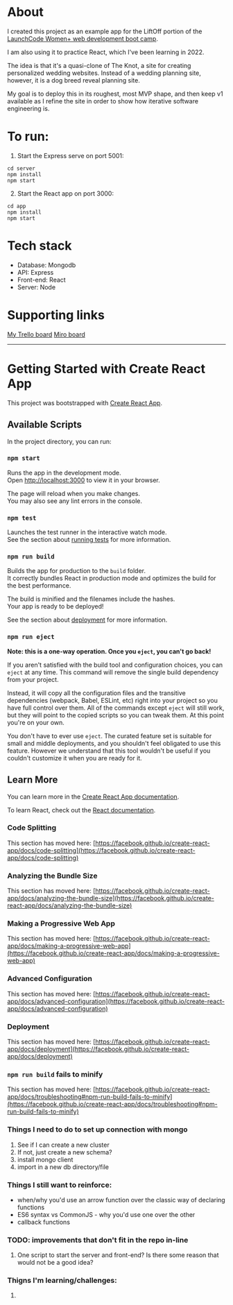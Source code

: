 # About

I created this project as an example app for the LiftOff portion of the [LaunchCode Women+ web development boot camp](https://www.launchcode.org/women-plus).

I am also using it to practice React, which I've been learning in 2022.

The idea is that it's a quasi-clone of The Knot, a site for creating personalized wedding websites. Instead of a wedding planning site, however, it is a dog breed reveal planning site.

My goal is to deploy this in its roughest, most MVP shape, and then keep v1 available as I refine the site in order to show how iterative software engineering is.

# To run:

1. Start the Express serve on port 5001:

```
cd server
npm install
npm start
```

2. Start the React app on port 3000:

```
cd app
npm install
npm start
```

# Tech stack

- Database: Mongodb
- API: Express
- Front-end: React
- Server: Node

# Supporting links

[My Trello board](https://trello.com/b/cCc8HnOe/guess-my-dog)
[Miro board](https://miro.com/app/board/uXjVOhG86lE=/)

---

# Getting Started with Create React App

This project was bootstrapped with [Create React App](https://github.com/facebook/create-react-app).

## Available Scripts

In the project directory, you can run:

### `npm start`

Runs the app in the development mode.\
Open [http://localhost:3000](http://localhost:3000) to view it in your browser.

The page will reload when you make changes.\
You may also see any lint errors in the console.

### `npm test`

Launches the test runner in the interactive watch mode.\
See the section about [running tests](https://facebook.github.io/create-react-app/docs/running-tests) for more information.

### `npm run build`

Builds the app for production to the `build` folder.\
It correctly bundles React in production mode and optimizes the build for the best performance.

The build is minified and the filenames include the hashes.\
Your app is ready to be deployed!

See the section about [deployment](https://facebook.github.io/create-react-app/docs/deployment) for more information.

### `npm run eject`

**Note: this is a one-way operation. Once you `eject`, you can't go back!**

If you aren't satisfied with the build tool and configuration choices, you can `eject` at any time. This command will remove the single build dependency from your project.

Instead, it will copy all the configuration files and the transitive dependencies (webpack, Babel, ESLint, etc) right into your project so you have full control over them. All of the commands except `eject` will still work, but they will point to the copied scripts so you can tweak them. At this point you're on your own.

You don't have to ever use `eject`. The curated feature set is suitable for small and middle deployments, and you shouldn't feel obligated to use this feature. However we understand that this tool wouldn't be useful if you couldn't customize it when you are ready for it.

## Learn More

You can learn more in the [Create React App documentation](https://facebook.github.io/create-react-app/docs/getting-started).

To learn React, check out the [React documentation](https://reactjs.org/).

### Code Splitting

This section has moved here: [https://facebook.github.io/create-react-app/docs/code-splitting](https://facebook.github.io/create-react-app/docs/code-splitting)

### Analyzing the Bundle Size

This section has moved here: [https://facebook.github.io/create-react-app/docs/analyzing-the-bundle-size](https://facebook.github.io/create-react-app/docs/analyzing-the-bundle-size)

### Making a Progressive Web App

This section has moved here: [https://facebook.github.io/create-react-app/docs/making-a-progressive-web-app](https://facebook.github.io/create-react-app/docs/making-a-progressive-web-app)

### Advanced Configuration

This section has moved here: [https://facebook.github.io/create-react-app/docs/advanced-configuration](https://facebook.github.io/create-react-app/docs/advanced-configuration)

### Deployment

This section has moved here: [https://facebook.github.io/create-react-app/docs/deployment](https://facebook.github.io/create-react-app/docs/deployment)

### `npm run build` fails to minify

This section has moved here: [https://facebook.github.io/create-react-app/docs/troubleshooting#npm-run-build-fails-to-minify](https://facebook.github.io/create-react-app/docs/troubleshooting#npm-run-build-fails-to-minify)

### Things I need to do to set up connection with mongo

1. See if I can create a new cluster
2. If not, just create a new schema?
3. install mongo client
4. import in a new db directory/file

### Things I still want to reinforce:

- when/why you'd use an arrow function over the classic way of declaring functions
- ES6 syntax vs CommonJS - why you'd use one over the other
- callback functions

### TODO: improvements that don't fit in the repo in-line

1. One script to start the server and front-end? Is there some reason that would not be a good idea?

### Thigns I'm learning/challenges:

1.
